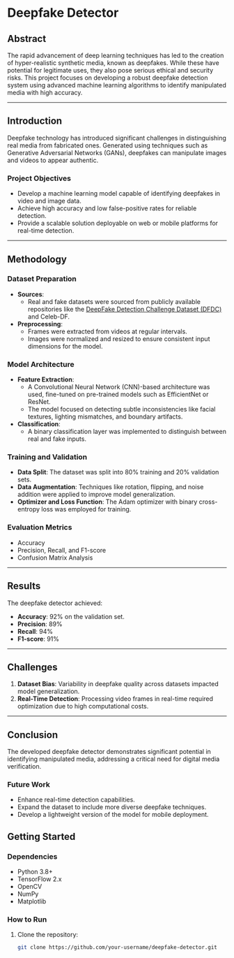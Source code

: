 # **Deepfake Detector**

## **Abstract**
The rapid advancement of deep learning techniques has led to the creation of hyper-realistic synthetic media, known as deepfakes. While these have potential for legitimate uses, they also pose serious ethical and security risks. This project focuses on developing a robust deepfake detection system using advanced machine learning algorithms to identify manipulated media with high accuracy.

---

## **Introduction**
Deepfake technology has introduced significant challenges in distinguishing real media from fabricated ones. Generated using techniques such as Generative Adversarial Networks (GANs), deepfakes can manipulate images and videos to appear authentic. 

### **Project Objectives**
- Develop a machine learning model capable of identifying deepfakes in video and image data.
- Achieve high accuracy and low false-positive rates for reliable detection.
- Provide a scalable solution deployable on web or mobile platforms for real-time detection.

---

## **Methodology**

### **Dataset Preparation**
- **Sources**:
  - Real and fake datasets were sourced from publicly available repositories like the [DeepFake Detection Challenge Dataset (DFDC)](https://www.kaggle.com/c/deepfake-detection-challenge/data) and Celeb-DF.
- **Preprocessing**:
  - Frames were extracted from videos at regular intervals.
  - Images were normalized and resized to ensure consistent input dimensions for the model.

### **Model Architecture**
- **Feature Extraction**:
  - A Convolutional Neural Network (CNN)-based architecture was used, fine-tuned on pre-trained models such as EfficientNet or ResNet.
  - The model focused on detecting subtle inconsistencies like facial textures, lighting mismatches, and boundary artifacts.
- **Classification**:
  - A binary classification layer was implemented to distinguish between real and fake inputs.

### **Training and Validation**
- **Data Split**: The dataset was split into 80% training and 20% validation sets.
- **Data Augmentation**: Techniques like rotation, flipping, and noise addition were applied to improve model generalization.
- **Optimizer and Loss Function**: The Adam optimizer with binary cross-entropy loss was employed for training.

### **Evaluation Metrics**
- Accuracy
- Precision, Recall, and F1-score
- Confusion Matrix Analysis

---

## **Results**
The deepfake detector achieved:
- **Accuracy**: 92% on the validation set.
- **Precision**: 89%
- **Recall**: 94%
- **F1-score**: 91%

---

## **Challenges**
1. **Dataset Bias**: Variability in deepfake quality across datasets impacted model generalization.
2. **Real-Time Detection**: Processing video frames in real-time required optimization due to high computational costs.

---

## **Conclusion**
The developed deepfake detector demonstrates significant potential in identifying manipulated media, addressing a critical need for digital media verification. 

### **Future Work**
- Enhance real-time detection capabilities.
- Expand the dataset to include more diverse deepfake techniques.
- Develop a lightweight version of the model for mobile deployment.

## **Getting Started**
### **Dependencies**
- Python 3.8+
- TensorFlow 2.x
- OpenCV
- NumPy
- Matplotlib

### **How to Run**
1. Clone the repository:
   ```bash
   git clone https://github.com/your-username/deepfake-detector.git
